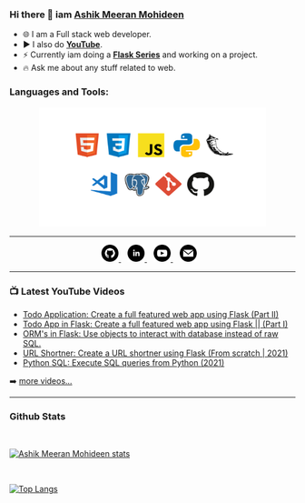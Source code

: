 ### Hi there 👋 iam [Ashik Meeran Mohideen](https://www.linkedin.com/in/ashik-meeran-mohideen)
- 🌐 I am a Full stack web developer.
- ▶️ I also do [**YouTube**](https://www.youtube.com/channel/UCnhoJiStmQvt2RWJ89_t_ig?view_as=subscriber).
- ⚡ Currently iam doing a [**Flask Series**](https://youtube.com/playlist?list=PL8qcgm1_2o5p5wPZJkA6FlPu-29A1a9IU) and working on a project.
- 🔥 Ask me about any stuff related to web.

### Languages and Tools:
<p align="center">
 <img src="assets/language-tools-image.png" alt="Languages and Tools which i use" width="400px" height="210px">
</p>

--- 

<p align="center">
  <a href="https://github.com/ASHIK11ab/">
    <img width="30px" src="icons/github.png" alt="Ashik Meeran Mohideen - GitHub" />
  </a>&nbsp;&nbsp;
  <a href="https://www.linkedin.com/in/ashik-meeran-mohideen">
    <img width="30px" src="icons/linkedin.png" alt="Ashik Meeran Mohideen - LinkedIn" />
  </a>&nbsp;&nbsp;
  <a href="https://www.youtube.com/channel/UCnhoJiStmQvt2RWJ89_t_ig">
    <img width="30px" src="icons/youtube.png" alt="Ashik Meeran Mohideen - YouTube" />
  </a>&nbsp;&nbsp;
  <a href"mailto:ashikmeeranmohideen@gmail.com">
    <img width="30px" src="icons/email.png" alt="Ashik Meeran Mohideen - Email" />
  </a>&nbsp;&nbsp;
</p>

---

### 📺 Latest YouTube Videos

<!-- YOUTUBE:START -->
- [Todo Application: Create a full featured web app using Flask (Part II)](https://www.youtube.com/watch?v=bVMfUp5dozU)
- [Todo App in Flask: Create a full featured web app using Flask || (Part I)](https://www.youtube.com/watch?v=P1Gj-OK2oXg)
- [ORM's in Flask: Use objects to interact with database instead of raw SQL.](https://www.youtube.com/watch?v=7C_zr5f9ed4)
- [URL Shortner: Create a URL shortner using Flask (From scratch | 2021)](https://www.youtube.com/watch?v=ilW7g7nddM0)
- [Python SQL: Execute SQL queries from Python (2021)](https://www.youtube.com/watch?v=UBf1z4sVV10)
<!-- YOUTUBE:END -->

➡️ [more videos...](https://www.youtube.com/channel/UCnhoJiStmQvt2RWJ89_t_ig?view_as=subscriber)

---

### Github Stats
<br />

[![Ashik Meeran Mohideen stats](https://github-readme-stats.vercel.app/api?username=ASHIK11ab&count_private=true&show_icons=true&theme=dracula)](https://github.com/anuraghazra/github-readme-stats)

<br />

[![Top Langs](https://github-readme-stats.vercel.app/api/top-langs/?username=ASHIK11ab&layout=compact)](https://github.com/anuraghazra/github-readme-stats)


